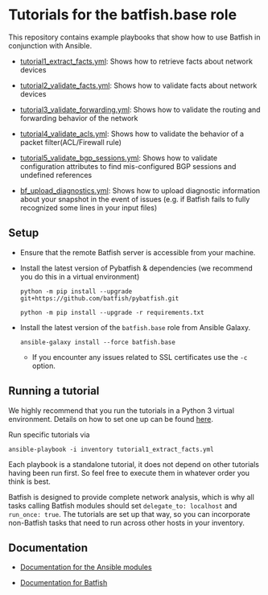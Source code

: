 # Tutorials for the batfish.base role

This repository contains example playbooks that show how to use Batfish in conjunction with Ansible.

- [tutorial1_extract_facts.yml](playbooks/tutorial1_extract_facts.yml): Shows how to retrieve facts about network devices

- [tutorial2_validate_facts.yml](playbooks/tutorial2_validate_facts.yml): Shows how to validate facts about network devices

- [tutorial3_validate_forwarding.yml](playbooks/tutorial3_validate_forwarding.yml): Shows how to validate the routing and forwarding behavior of the network

- [tutorial4_validate_acls.yml](playbooks/tutorial4_validate_acls.yml): Shows how to validate the behavior of a packet filter(ACL/Firewall rule) 

- [tutorial5_validate_bgp_sessions.yml](playbooks/tutorial5_validate_bgp_sessions.yml): Shows how to validate configuration attributes to find mis-configured BGP sessions and undefined references

- [bf_upload_diagnostics.yml](playbooks/bf_upload_diagnostics.yml): Shows how to upload diagnostic information about your snapshot in the event of issues (e.g. if Batfish fails to fully recognized some lines in your input files)

## Setup

- Ensure that the remote Batfish server is accessible from your machine.

- Install the latest version of Pybatfish & dependencies (we recommend you do this in a virtual environment)

  `python -m pip install --upgrade git+https://github.com/batfish/pybatfish.git`
  
  `python -m pip install --upgrade -r requirements.txt`
  
- Install the latest version of the `batfish.base` role from Ansible Galaxy.

  `ansible-galaxy install --force batfish.base`
  - If you encounter any issues related to SSL certificates use the `-c` option. 
  

## Running a tutorial

We highly recommend that you run the tutorials in a Python 3 virtual environment. Details on how to set one up can be found [here](https://docs.python.org/3/library/venv.html).

Run specific tutorials via

  `ansible-playbook -i inventory tutorial1_extract_facts.yml`

   Each playbook is a standalone tutorial, it does not depend on other tutorials having been run first. So feel free to execute them in whatever order you think is best.

   Batfish is designed to provide complete network analysis, which is why all tasks calling Batfish modules should set `delegate_to: localhost` and `run_once: true`. The tutorials are set up that way, so you can incorporate non-Batfish tasks that need to run across other hosts in your inventory.


## Documentation

 - [Documentation for the Ansible modules](https://github.com/batfish/ansilbe/tree/master/docs/README.md)

 - [Documentation for Batfish](https://github.com/batfish/batfish)

